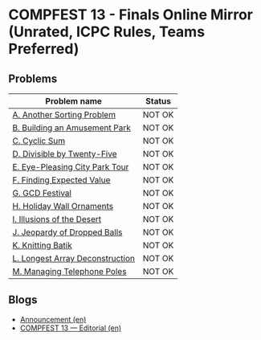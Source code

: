 # COMPFEST 13 - Finals Online Mirror (Unrated, ICPC Rules, Teams Preferred)

## Problems

|Problem name|Status|
|------------|---------|
| [A. Another Sorting Problem](problems/A._Another_Sorting_Problem.md)|NOT OK|
| [B. Building an Amusement Park](problems/B._Building_an_Amusement_Park.md)|NOT OK|
| [C. Cyclic Sum](problems/C._Cyclic_Sum.md)|NOT OK|
| [D. Divisible by Twenty-Five](problems/D._Divisible_by_Twenty-Five.md)|NOT OK|
| [E. Eye-Pleasing City Park Tour](problems/E._Eye-Pleasing_City_Park_Tour.md)|NOT OK|
| [F. Finding Expected Value](problems/F._Finding_Expected_Value.md)|NOT OK|
| [G. GCD Festival](problems/G._GCD_Festival.md)|NOT OK|
| [H. Holiday Wall Ornaments](problems/H._Holiday_Wall_Ornaments.md)|NOT OK|
| [I. Illusions of the Desert](problems/I._Illusions_of_the_Desert.md)|NOT OK|
| [J. Jeopardy of Dropped Balls](problems/J._Jeopardy_of_Dropped_Balls.md)|NOT OK|
| [K. Knitting Batik](problems/K._Knitting_Batik.md)|NOT OK|
| [L. Longest Array Deconstruction](problems/L._Longest_Array_Deconstruction.md)|NOT OK|
| [M. Managing Telephone Poles](problems/M._Managing_Telephone_Poles.md)|NOT OK|
## Blogs

- [Announcement (en)](blogs/Announcement_(en).md)
- [COMPFEST 13 — Editorial (en)](blogs/COMPFEST_13_—_Editorial_(en).md)
